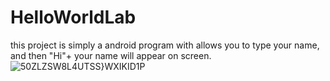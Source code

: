 # HelloWorldLab
this project is simply a android program with allows you to type your name, and then "Hi"+ your name will appear on screen.
![50ZLZSW8L4UTSS}WXIKID1P](https://github.com/CyanriveR/HelloWorldLab/assets/143619492/ce83aa0a-2756-4046-8152-39ce548f9764)
